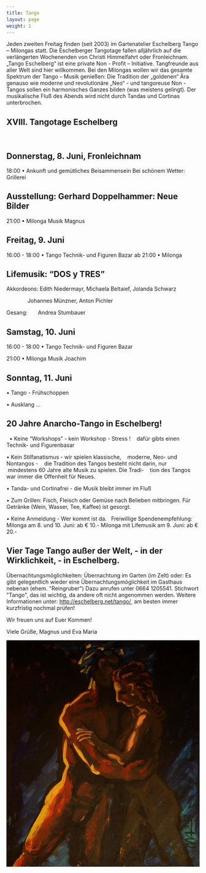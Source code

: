 ```yaml
---
title: Tango
layout: page
weight: 1
---
```


Jeden zweiten Freitag finden (seit 2003) im Gartenatelier Eschelberg Tango – Milongas statt. Die Eschelberger Tangotage fallen alljährlich auf die verlängerten Wochenenden von Christi Himmelfahrt oder Fronleichnam.  
„Tango Eschelberg“ ist eine private Non - Profit – Initiative. Tangfreunde aus aller Welt sind hier willkommen.
Bei den Milongas wollen wir das gesamte Spektrum der Tango – Musik genießen: Die Tradition der „goldenen“ Ära genauso wie moderne und revolutionäre „Neo“ - und tangoreuse Non -Tangos sollen ein harmonisches Ganzes bilden (was meistens gelingt).
Der musikalische Fluß des Abends wird nicht durch Tandas und Cortinas unterbrochen.

## XVIII. Tangotage Eschelberg
 
## Donnerstag, 8. Juni, Fronleichnam
18:00 • Ankunft und gemütliches Beisammensein
Bei schönem Wetter: Grillerei 
## Ausstellung: Gerhard Doppelhammer: Neue Bilder
21:00 • Milonga Musik Magnus
 
## Freitag, 9. Juni 
16:00 - 18:00 • Tango Technik- und Figuren Bazar
ab 21:00 • Milonga 
## Lifemusik: “DOS y TRES”
Akkordeons:   Edith Niedermayr, Michaela Beltaief, Jolanda Schwarz

              Johannes Münzner, Anton Pichler
              
Gesang:       Andrea Stumbauer
 
## Samstag, 10. Juni
16:00 - 18:00 • Tango Technik- und Figuren Bazar

21:00 • Milonga Musik Joachim 
 
## Sonntag, 11. Juni
• Tango - Frühschoppen

• Ausklang ...
 
## 20 Jahre Anarcho-Tango in Eschelberg!
 
• Keine “Workshops” - kein Workshop - Stress !
   dafür gibts einen Technik- und Figurenbasar
   
• Kein Stilfanatismus - wir spielen klassische, 
   moderne, Neo- und Nontangos - 
   die Tradition des Tangos besteht nicht darin, nur 
   mindestens 60 Jahre alte Musik zu spielen. Die Tradi- 
   tion des Tangos war immer die Offenheit für Neues.
   
• Tanda- und Cortinafrei - die Musik bleibt immer im Fluß

• Zum Grillen: Fisch, Fleisch oder Gemüse nach Belieben mitbringen. Für Getränke (Wein, Wasser, Tee, Kaffee) ist gesorgt.

• Keine Anmeldung - Wer kommt ist da.
 
Freiwillige Spendenempfehlung: Milonga am 8. und 10. Juni: ab € 10.-
Milonga mit Lifemusik am 9. Juni: ab € 20.-

## Vier Tage Tango außer der Welt, - in der Wirklichkeit, - in Eschelberg.

Übernachtungsmöglichkeiten:
Übernachtung im Garten (im Zelt) oder: Es gibt gelegentlich wieder eine Übernachtungsmöglichkeit im Gasthaus nebenan (ehem. "Reingruber") Dazu anrufen unter 0664 1205541. Stichwort "Tango", das ist wichtig, da andere oft nicht angenommen werden.
Weitere Informationen unter: http://eschelberg.net/tango/  am besten immer kurzfristig nochmal prüfen!


Wir freuen uns auf Euer Kommen!

Viele Grüße,
Magnus und Eva Maria



![Titel](/files/tango/TB12_248.jpg)

